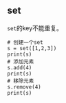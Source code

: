 ## set

`set`的key不能重复。
```
# 创建一个set
s = set([1,2,3])
print(s)
# 添加元素
s.add(4)
print(s)
# 移除元素
s.remove(4)
print(s)
```